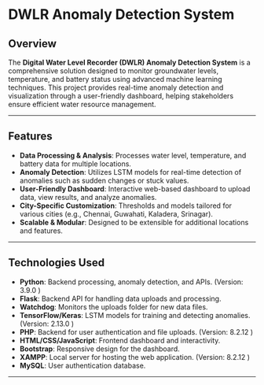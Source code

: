 # DWLR Anomaly Detection System

## Overview

The **Digital Water Level Recorder (DWLR) Anomaly Detection System** is a comprehensive solution designed to monitor groundwater levels, temperature, and battery status using advanced machine learning techniques. This project provides real-time anomaly detection and visualization through a user-friendly dashboard, helping stakeholders ensure efficient water resource management.

---

## Features

- **Data Processing & Analysis**: Processes water level, temperature, and battery data for multiple locations.
- **Anomaly Detection**: Utilizes LSTM models for real-time detection of anomalies such as sudden changes or stuck values.
- **User-Friendly Dashboard**: Interactive web-based dashboard to upload data, view results, and analyze anomalies.
- **City-Specific Customization**: Thresholds and models tailored for various cities (e.g., Chennai, Guwahati, Kaladera, Srinagar).
- **Scalable & Modular**: Designed to be extensible for additional locations and features.

---

## Technologies Used

- **Python**: Backend processing, anomaly detection, and APIs. (Version: 3.9.0 )
- **Flask**: Backend API for handling data uploads and processing.
- **Watchdog**: Monitors the uploads folder for new data files.
- **TensorFlow/Keras**: LSTM models for training and detecting anomalies. (Version: 2.13.0 )
- **PHP**: Backend for user authentication and file uploads. (Version: 8.2.12 )
- **HTML/CSS/JavaScript**: Frontend dashboard and interactivity.
- **Bootstrap**: Responsive design for the dashboard.
- **XAMPP**: Local server for hosting the web application. (Version: 8.2.12 )
- **MySQL**: User authentication database.

---
